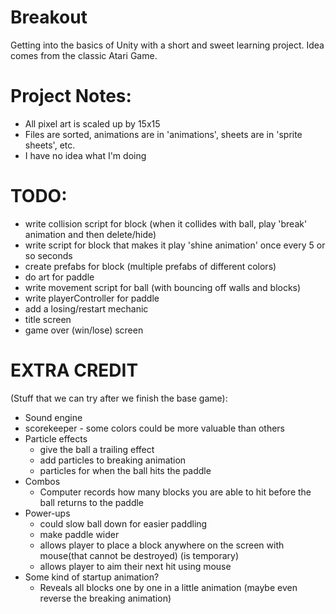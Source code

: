 # Breakout
Getting into the basics of Unity with a short and sweet learning project.
Idea comes from the classic Atari Game.

# Project Notes:
 - All pixel art is scaled up by 15x15
 - Files are sorted, animations are in 'animations', sheets are in 'sprite sheets', etc.
 - I have no idea what I'm doing

# TODO:
 - write collision script for block (when it collides with ball, play 'break' animation and then delete/hide)
 - write script for block that makes it play 'shine animation' once every 5 or so seconds
 - create prefabs for block (multiple prefabs of different colors)
 - do art for paddle
 - write movement script for ball (with bouncing off walls and blocks)
 - write playerController for paddle
 - add a losing/restart mechanic
 - title screen
 - game over (win/lose) screen


# EXTRA CREDIT 
(Stuff that we can try after we finish the base game):

 - Sound engine
 - scorekeeper - some colors could be more valuable than others
 - Particle effects
    - give the ball a trailing effect
    - add particles to breaking animation
    - particles for when the ball hits the paddle
 - Combos
    - Computer records how many blocks you are able to hit before the ball returns to the paddle
 - Power-ups
    - could slow ball down for easier paddling
    - make paddle wider
    - allows player to place a block anywhere on the screen with mouse(that cannot be destroyed) (is temporary)
    - allows player to aim their next hit using mouse
 - Some kind of startup animation?
   - Reveals all blocks one by one in a little animation (maybe even reverse the breaking animation)
